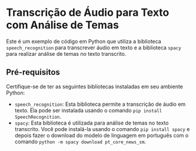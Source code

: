 # Transcrição de Áudio para Texto com Análise de Temas

Este é um exemplo de código em Python que utiliza a biblioteca `speech_recognition` para transcrever áudio em texto e a biblioteca `spacy` para realizar análise de temas no texto transcrito.

## Pré-requisitos

Certifique-se de ter as seguintes bibliotecas instaladas em seu ambiente Python:

- `speech_recognition`: Esta biblioteca permite a transcrição de áudio em texto. Ela pode ser instalada usando o comando `pip install SpeechRecognition`.
- `spacy`: Esta biblioteca é utilizada para análise de temas no texto transcrito. Você pode instalá-la usando o comando `pip install spacy` e depois fazer o download do modelo de linguagem em português com o comando `python -m spacy download pt_core_news_sm`.
